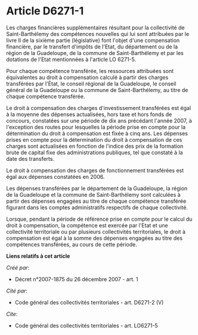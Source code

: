 # Article D6271-1

Les charges financières supplémentaires résultant pour la collectivité de Saint-Barthélemy des compétences nouvelles qui lui
sont attribuées par le livre II de la sixième partie (législative) font l'objet d'une compensation financière, par le
transfert d'impôts de l'Etat, du département ou de la région de la Guadeloupe, de la commune de Saint-Barthélemy et par les
dotations de l'Etat mentionnées à l'article LO 6271-5. 

Pour chaque compétence transférée, les ressources attribuées sont équivalentes au droit à compensation calculé à partir des
charges transférées par l'État, le conseil régional de la Guadeloupe, le conseil général de la Guadeloupe ou la commune de
Saint-Barthélemy, au titre de chaque compétence transférée. 

Le droit à compensation des charges d'investissement transférées est égal à la moyenne des dépenses actualisées, hors taxe et
hors fonds de concours, constatées sur une période de dix ans précédant l'année 2007, à l'exception des routes pour
lesquelles la période prise en compte pour la détermination du droit à compensation est fixée à cinq ans. Les dépenses prises
en compte pour la détermination du droit à compensation de ces charges sont actualisées en fonction de l'indice des prix de
la formation brute de capital fixe des administrations publiques, tel que constaté à la date des transferts. 

Le droit à compensation des charges de fonctionnement transférées est égal aux dépenses constatées en 2006. 

Les dépenses transférées par le département de la Guadeloupe, la région de la Guadeloupe et la commune de Saint-Barthélemy
sont calculées à partir des dépenses engagées au titre de chaque compétence transférée figurant dans les comptes
administratifs respectifs de chaque collectivité. 

Lorsque, pendant la période de référence prise en compte pour le calcul du droit à compensation, la compétence est exercée
par l'Etat et une collectivité territoriale ou par plusieurs collectivités territoriales, le droit à compensation est égal à
la somme des dépenses engagées au titre des compétences transférées, au cours de cette période.

**Liens relatifs à cet article**

_Créé par_:

  - Décret n°2007-1875 du 26 décembre 2007 - art. 1

_Cité par_:

  - Code général des collectivités territoriales - art. D6271-2 (V)

_Cite_:

  - Code général des collectivités territoriales - art. LO6271-5

